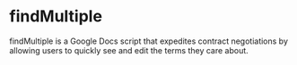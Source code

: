 # findMultiple

findMultiple is a Google Docs script that expedites contract negotiations by allowing users to quickly see and edit the terms they care about. 
